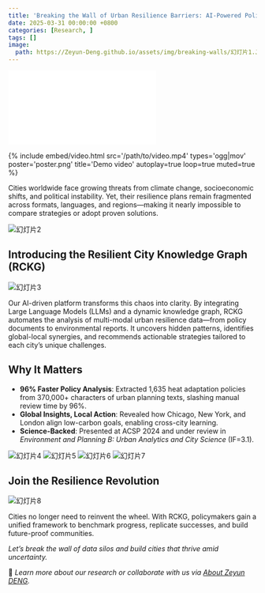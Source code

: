 ```yaml
---
title: 'Breaking the Wall of Urban Resilience Barriers: AI-Powered Policy Innovation'
date: 2025-03-31 00:00:00 +0800
categories: [Research, ]
tags: [] 
image:
  path: https://Zeyun-Deng.github.io/assets/img/breaking-walls/幻灯片1.JPG
---
```


<!-- 将视频放入这个响应式容器中 -->
<div class="responsive-bilibili">
  <iframe 
    src="//player.bilibili.com/player.html?bvid=BV1pLNEzXEVR&page=1&t=1567" 
    scrolling="no" 
    border="0" 
    frameborder="no" 
    framespacing="0" 
    allowfullscreen="true">
  </iframe>
</div>

{%
  include embed/video.html
  src='/path/to/video.mp4'
  types='ogg|mov'
  poster='poster.png'
  title='Demo video'
  autoplay=true
  loop=true
  muted=true
%}

Cities worldwide face growing threats from climate change, socioeconomic shifts, and political instability. Yet, their resilience plans remain fragmented across formats, languages, and regions—making it nearly impossible to compare strategies or adopt proven solutions.  

![幻灯片2](https://Zeyun-Deng.github.io/assets/img/breaking-walls/幻灯片2.PNG)

## **Introducing the Resilient City Knowledge Graph (RCKG)**  

![幻灯片3](https://Zeyun-Deng.github.io/assets/img/breaking-walls/幻灯片3.PNG)

Our AI-driven platform transforms this chaos into clarity. By integrating Large Language Models (LLMs) and a dynamic knowledge graph, RCKG automates the analysis of multi-modal urban resilience data—from policy documents to environmental reports. It uncovers hidden patterns, identifies global-local synergies, and recommends actionable strategies tailored to each city’s unique challenges.  

## **Why It Matters**  

- **96% Faster Policy Analysis**: Extracted 1,635 heat adaptation policies from 370,000+ characters of urban planning texts, slashing manual review time by 96%.  
- **Global Insights, Local Action**: Revealed how Chicago, New York, and London align low-carbon goals, enabling cross-city learning.  
- **Science-Backed**: Presented at ACSP 2024 and under review in *Environment and Planning B: Urban Analytics and City Science* (IF=3.1).  

![幻灯片4](https://Zeyun-Deng.github.io/assets/img/breaking-walls/幻灯片4.PNG)
![幻灯片5](https://Zeyun-Deng.github.io/assets/img/breaking-walls/幻灯片5.PNG)
![幻灯片6](https://Zeyun-Deng.github.io/assets/img/breaking-walls/幻灯片6.PNG)
![幻灯片7](https://Zeyun-Deng.github.io/assets/img/breaking-walls/幻灯片7.PNG)

## **Join the Resilience Revolution**  

![幻灯片8](https://Zeyun-Deng.github.io/assets/img/breaking-walls/幻灯片8.PNG)

Cities no longer need to reinvent the wheel. With RCKG, policymakers gain a unified framework to benchmark progress, replicate successes, and build future-proof communities.  

*Let’s break the wall of data silos and build cities that thrive amid uncertainty.*  

🔗 *Learn more about our research or collaborate with us via [About Zeyun DENG](https://zeyun-deng.github.io/about/).*  

